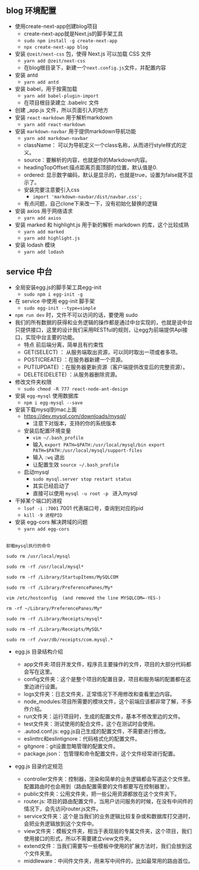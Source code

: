 ## blog 环境配置

* 使用create-next-app创建blog项目
    * create-next-app就是Next.js的脚手架工具
    * `sudo npm install -g create-next-app`
    * `npx create-next-app blog`
* 安装 `@zeit/next-css` 包，使得 Next.js 可以加载 CSS 文件
    * `yarn add @zeit/next-css`
    *  在blog根目录下，新建一个`next.config.js`文件，并配置内容
* 安装 antd
    * `yarn add antd `
* 安装 babel，用于按需加载
    * `yarn add babel-plugin-import`
    * 在项目根目录建立 .babelrc 文件
* 创建 _app.js 文件，所以页面引入的地方
* 安装 `react-markdown` 用于解析markdown
    * `yarn add react-markdown`
* 安装 `markdown-navbar` 用于提供markdown导航功能
    * `yarn add markdown-navbar`
    * className： 可以为导航定义一个class名称，从而进行style样式的定义。
    * source：要解析的内容，也就是你的Markdown内容。
    * headingTopOffset:描点距离页面顶部的位置，默认值是0.
    * ordered: 显示数字编码，默认是显示的，也就是true，设置为false就不显示了。
    * 安装完要注意要引入css
        * `import 'markdown-navbar/dist/navbar.css';`
    * 有点问题，自己clone下来改一下，没有初始化替换的逻辑
* 安装 axios 用于网络请求
    * `yarn add axios`
* 安装 marked 和 highlight.js 用于新的解析 markdown 的库，这个比较成熟
    * `yarn add marked`
    * `yarn add highlight.js`
* 安装 lodash 模块
    * `yarn add lodash`


## service 中台

* 全局安装egg.js的脚手架工具egg-init
    * `sudo npm i egg-init -g`
* 在 service 中使用 egg-init 脚手架
    * `sudo egg-init --type=simple`
* `npm run dev` 时，文件不可以访问的话，要使用 sudo
* 我们的所有数据的获得和业务逻辑的操作都是通过中台实现的，也就是说中台只提供接口，这里的设计我们采用RESTful的规则，让egg为前端提供Api接口，实现中台主要的功能。
    * 特点 前后端分离，简单且有约束性
    * GET(SELECT) ： 从服务端取出资源，可以同时取出一项或者多项。
    * POST(CREATE) ：在服务器新建一个资源。
    * PUT(UPDATE) ：在服务器更新资源（客户端提供改变后的完整资源）。
    * DELETE(DELETE) ：从服务器删除资源。
* 修改文件夹权限
    * `sudo chmod -R 777 react-node-ant-design`
* 安装 `egg-mysql` 使用数据库
    * `npm i egg-mysql --save`
* 安装下载mysql到mac上面
    * https://dev.mysql.com/downloads/mysql/
        * 注意下对版本，支持的你的系统版本
    * 安装后配置环境变量
        * `vim ~/.bash_profile`
        * 输入 `export PATH=$PATH:/usr/local/mysql/bin export PATH=$PATH:/usr/local/mysql/support-files`
        * 输入 `:wq` 退出
        * 让配置生效 `source ~/.bash_profile `
    * 启动mysql
        * `sudo mysql.server stop restart status`
        * 其实已经启动了
        * 直接可以使用 `mysql -u root -p ` 进入mysql
* 干掉某个端口的进程
    * `lsof -i :7001` 7001 代表端口号，查询到对应的pid
    * `kill -9 进程PID`
* 安装 egg-cors 解决跨域的问题
    * `yarn add egg-cors`

```

卸载mysql执行的命令

sudo rm /usr/local/mysql

sudo rm -rf /usr/local/mysql*

sudo rm -rf /Library/StartupItems/MySQLCOM

sudo rm -rf /Library/PreferencePanes/My*

vim /etc/hostconfig  (and removed the line MYSQLCOM=-YES-)

rm -rf ~/Library/PreferencePanes/My*

sudo rm -rf /Library/Receipts/mysql*

sudo rm -rf /Library/Receipts/MySQL*

sudo rm -rf /var/db/receipts/com.mysql.*

```


* egg.js 目录结构介绍
    * app文件夹:项目开发文件，程序员主要操作的文件，项目的大部分代码都会写在这里。
    * config文件夹：这个是整个项目的配置目录，项目和服务端的配置都在这里边进行设置。
    * logs文件夹：日志文件夹，正常情况下不用修改和查看里边内容。
    * node_modules:项目所需要的模块文件，这个前端应该都非常了解，不多作介绍。
    * run文件夹：运行项目时，生成的配置文件，基本不修改里边的文件。
    * test文件夹：测试使用的配合文件，这个在测试时会使用。
    * .autod.conf.js: egg.js自己生成的配置文件，不需要进行修改。
    * eslinttrc和eslintignore：代码格式化的配置文件。
    * gitgnore：git设置忽略管理的配置文件。
    * package.json： 包管理和命令配置文件，这个文件经常进行配置。

* egg.js 目录约定规范
    * controller文件夹：控制器，渲染和简单的业务逻辑都会写道这个文件里。配置路由时也会用到（路由配置需要的文件都要写在控制器里）。
    * public文件夹：公用文件夹，把一些公用资源都放在这个文件夹下。
    * router.js: 项目的路由配置文件，当用户访问服务的时候，在没有中间件的情况下，会先访问router.js文件。
    * service文件夹：这个是当我们的业务逻辑比较复杂或和数据库打交道时，会把业务逻辑放到这个文件中。
    * view文件夹：模板文件夹，相当于表现层的专属文件夹，这个项目，我们使用接口的形式，所以不需要建立view文件夹。
    * extend文件：当我们需要写一些模板中使用的扩展方法时，我们会放到这个文件夹里。
    * middleware：中间件文件夹，用来写中间件的，比如最常用的路由首位。